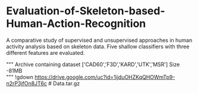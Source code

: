 # Evaluation-of-Skeleton-based-Human-Action-Recognition
A comparative study of supervised and unsupervised approaches in human activity analysis based on skeleton data. Five shallow classifiers with three different features are evaluated. 


"""
Archive containing dataset ['CAD60','F3D','KARD','UTK','MSR'] Size -81MB  
"""
!gdown https://drive.google.com/uc?id=1ijduOHZKqQHOWmTp9-n2rP3jfOn8JT6c # Data.tar.gz

